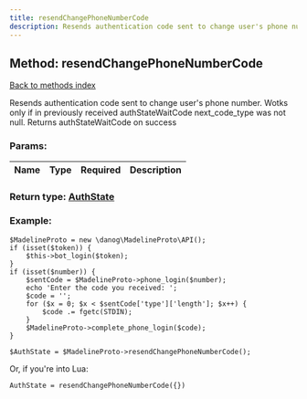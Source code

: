 ```yaml
---
title: resendChangePhoneNumberCode
description: Resends authentication code sent to change user's phone number. Wotks only if in previously received authStateWaitCode next_code_type was not null. Returns authStateWaitCode on success
---
```

## Method: resendChangePhoneNumberCode  
[Back to methods index](index.md)


Resends authentication code sent to change user's phone number. Wotks only if in previously received authStateWaitCode next_code_type was not null. Returns authStateWaitCode on success

### Params:

| Name     |    Type       | Required | Description |
|----------|:-------------:|:--------:|------------:|


### Return type: [AuthState](../types/AuthState.md)

### Example:


```
$MadelineProto = new \danog\MadelineProto\API();
if (isset($token)) {
    $this->bot_login($token);
}
if (isset($number)) {
    $sentCode = $MadelineProto->phone_login($number);
    echo 'Enter the code you received: ';
    $code = '';
    for ($x = 0; $x < $sentCode['type']['length']; $x++) {
        $code .= fgetc(STDIN);
    }
    $MadelineProto->complete_phone_login($code);
}

$AuthState = $MadelineProto->resendChangePhoneNumberCode();
```

Or, if you're into Lua:

```
AuthState = resendChangePhoneNumberCode({})
```

